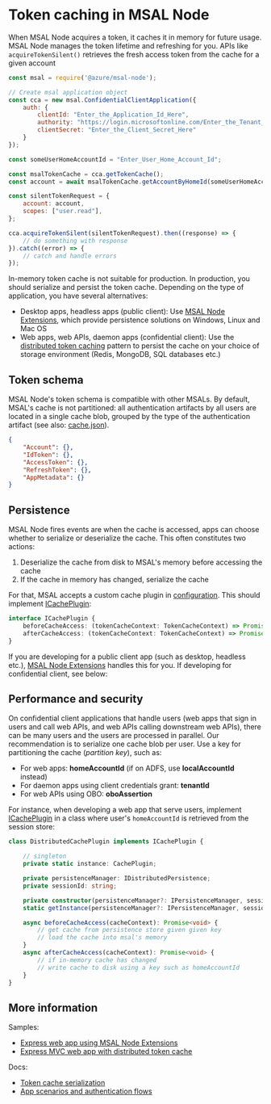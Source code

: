 # Token caching in MSAL Node

When MSAL Node acquires a token, it caches it in memory for future usage. MSAL Node manages the token lifetime and refreshing for you. APIs like `acquireTokenSilent()` retrieves the fresh access token from the cache for a given account

```javascript
const msal = require('@azure/msal-node');

// Create msal application object
const cca = new msal.ConfidentialClientApplication({
    auth: {
        clientId: "Enter_the_Application_Id_Here",
        authority: "https://login.microsoftonline.com/Enter_the_Tenant_Info_Here",
        clientSecret: "Enter_the_Client_Secret_Here"
    }
});

const someUserHomeAccountId = "Enter_User_Home_Account_Id";

const msalTokenCache = cca.getTokenCache();
const account = await msalTokenCache.getAccountByHomeId(someUserHomeAccountId)

const silentTokenRequest = {
    account: account,
    scopes: ["user.read"],
};

cca.acquireTokenSilent(silentTokenRequest).then((response) => {
    // do something with response
}).catch((error) => {
    // catch and handle errors
});
```

In-memory token cache is not suitable for production. In production, you should serialize and persist the token cache. Depending on the type of application, you have several alternatives:

* Desktop apps, headless apps (public client): Use [MSAL Node Extensions](../../../extensions/msal-node-extensions/README.md), which provide persistence solutions on Windows, Linux and Mac OS
* Web apps, web APIs, daemon apps (confidential client): Use the [distributed token caching](#performance-and-security) pattern to persist the cache on your choice of storage environment (Redis, MongoDB, SQL databases etc.)

## Token schema

MSAL Node's token schema is compatible with other MSALs. By default, MSAL's cache is not partitioned: all authentication artifacts by all users are located in a single cache blob, grouped by the type of the authentication artifact (see also: [cache.json](../cache.json)).

```json
{
    "Account": {},
    "IdToken": {},
    "AccessToken": {},
    "RefreshToken": {},
    "AppMetadata": {}
}
```

## Persistence

MSAL Node fires events are when the cache is accessed, apps can choose whether to serialize or deserialize the cache. This often constitutes two actions:

1. Deserialize the cache from disk to MSAL's memory before accessing the cache
2. If the cache in memory has changed, serialize the cache

For that, MSAL accepts a custom cache plugin in [configuration](./configuration.md). This should implement [ICachePlugin](https://azuread.github.io/microsoft-authentication-library-for-js/ref/interfaces/_azure_msal_common.icacheplugin.html):

```typescript
interface ICachePlugin {
    beforeCacheAccess: (tokenCacheContext: TokenCacheContext) => Promise<void>;
    afterCacheAccess: (tokenCacheContext: TokenCacheContext) => Promise<void>;
}
```

If you are developing for a public client app (such as desktop, headless etc.), [MSAL Node Extensions](../../../extensions/msal-node-extensions/README.md) handles this for you. If developing for confidential client, see below:

## Performance and security

On confidential client applications that handle users (web apps that sign in users and call web APIs, and web APIs calling downstream web APIs), there can be many users and the users are processed in parallel. Our recommendation is to serialize one cache blob per user. Use a key for partitioning the cache (*partition key*), such as:

* For web apps: **homeAccountId** (if on ADFS, use **localAccountId** instead)
* For daemon apps using client credentials grant: **tenantId**
* For web APIs using OBO: **oboAssertion**

For instance, when developing a web app that serve users, implement [ICachePlugin](https://azuread.github.io/microsoft-authentication-library-for-js/ref/interfaces/_azure_msal_common.icacheplugin.html) in a class where user's `homeAccountId` is retrieved from the session store:

```typescript
class DistributedCachePlugin implements ICachePlugin {

    // singleton
    private static instance: CachePlugin;

    private persistenceManager: IDistributedPersistence;
    private sessionId: string;

    private constructor(persistenceManager?: IPersistenceManager, sessionId?: string) {}
    static getInstance(persistenceManager?: IPersistenceManager, sessionId?: string): CachePlugin {}

    async beforeCacheAccess(cacheContext): Promise<void> {
        // get cache from persistence store given given key
        // load the cache into msal's memory
    }
    async afterCacheAccess(cacheContext): Promise<void> {
        // if in-memory cache has changed
        // write cache to disk using a key such as homeAccountId
    }
}
```

## More information

Samples:

* [Express web app using MSAL Node Extensions](../../../extensions/samples/index.js)
* [Express MVC web app with distributed token cache](../../../samples/msal-node-samples/ExpressTestApp/README.md)

Docs:

* [Token cache serialization](https://github.com/AzureAD/microsoft-authentication-library-for-dotnet/wiki/token-cache-serialization)
* [App scenarios and authentication flows](https://docs.microsoft.com/azure/active-directory/develop/authentication-flows-app-scenarios)
